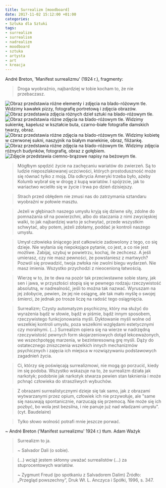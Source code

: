 ```yaml
---
title: Surrealizm [moodboard]
date: 2017-11-02 15:12:00 +01:00
categories:
- Sztuka dla Sztuki
tags:
- surrealizm
- surrealism
- nadrealizm
- moodboard
- sztuka
- artysta
- art
- kreacja
---
```


<olela-narrative>
André Breton, 'Manifest surrealizmu' (1924 r.), fragmenty:
</olela-narrative>

> Droga wyobraźnio, najbardziej w tobie kocham to, 
> że nie przebaczasz.

![Obraz przedstawia różne elementy i zdjęcia na blado-różowym tle. Widzimy kawałek pizzy, fotografię portretową i zdjęcia obrazów.](https://assets2.ello.co/uploads/asset/attachment/6434565/ello-optimized-6114c15d.jpg)
![Obraz przedstawia zdjęcia różnych dzieł sztuki na blado-różowym tle.](https://assets0.ello.co/uploads/asset/attachment/6434569/ello-optimized-4f732112.jpg)
![Obraz przedstawia różne zdjęcia na blado-różowym tle. Widzimy sukienkę, kapelusz w kształcie buta, czarno-białe fotografie damskich twarzy, obraz.](https://assets0.ello.co/uploads/asset/attachment/6434571/ello-optimized-76db7fec.jpg)
![Obraz przedstawia różne zdjęcia na blado-różowym tle. Widzimy kobietę w czerwonej sukni, naszyjnik na białym manekinie, obraz, filiżankę.](https://assets2.ello.co/uploads/asset/attachment/6434572/ello-optimized-291ac1d4.jpg)
![Obraz przedstawia różne zdjęcia na blado-różowym tle. Widzimy zdjęcia różnych budynków, fotografię, obraz z gołębiem.](https://assets0.ello.co/uploads/asset/attachment/6434576/ello-optimized-e3632a97.jpg)
![Zdjęcie przedstawia ciemno-brązowe napisy na beżowym tle.](https://assets2.ello.co/uploads/asset/attachment/6434577/ello-optimized-fba91b4c.jpg)

> Mógłbym spędzić życie na zachęcaniu wariatów do zwierzeń. 
> Są to ludzie nieposzlakowanej uczciwości, których prostoduszność może się równać tylko z moją. 
> Dla odkrycia Ameryki trzeba było, ażeby Kolumb wybrał się w drogę z kupą wariatów. I spójrzcie, jak to wariactwo wcieliło się w życie i trwa po dzień dzisiejszy.

> Strach przed obłędem nie zmusi nas do zatrzymania sztandaru wyobraźni w połowie masztu.

> Jeżeli w głębinach naszego umysłu kryją się dziwne siły, zdolne do pomnażania sił na powierzchni, 
> albo do staczania z nimi zwycięskiej walki, to jak najbardziej warto je schwytać, przede wszystkim schwytać, aby potem, 
> jeżeli zdołamy, poddać je kontroli naszego umysłu.

> Umysł człowieka śniącego jest całkowicie zadowolony z tego, co się dzieje. Nie wyłania się niepokojące pytanie, 
> co jest, a co nie jest możliwe. Zabijaj, szybuj w powietrzu, kochaj, ile zechcesz. A jeśli umierasz, czy nie masz pewności, 
> że powstaniesz z martwych? Pozwól się prowadzić, 
> twoja zwłoka nie zwolni biegu wydarzeń. Nie masz imienia.
> Wszystko przychodzi z nieocenioną łatwością.

> Wierzę w to, że te dwa na pozór tak przeciwstawne sobie stany, jak sen i jawa, w przyszłości stopią się w pewnego rodzaju rzeczywistość absolutną, w nadrealność, jeśli to można tak nazwać. Wyruszam na jej zdobycie, pewien, że jej nie osiągnę, 
> ale tak mało myślę o swojej śmierci, że jednak po trosze liczę na radość tego osiągnięcia.

> Surrealizm; Czysty automatyzm psychiczny, który ma służyć do wyrażenia bądź w słowie, bądź w piśmie, bądź innym sposobem, rzeczywistego funkcjonowania myśli. 
Dyktowanie myśli wolne od wszelkiej kontroli umysłu, poza wszelkimi względami estetycznymi czy moralnymi. (...)
Surrealizm opiera się na wierze w nadrzędną rzeczywistość pewnych form skojarzeniowych dotąd lekceważonych, 
we wszechpotęgę marzenia, w bezinteresowną grę myśli. 
> Dąży do ostatecznego zniszczenia wszelkich innych mechanizmów psychicznych i zajęcia ich miejsca w rozwiązywaniu podstawowych zagadnień życia.

> Ci, którzy się poświęcają surrealizmowi, nie mogą go porzucić, kiedy im się podoba. Wszystko wskazuje na to, że surrealizm 
> działa jak narkotyk; podobnie jak narkotyk stwarza pewien stan łaknienia i może pchnąć człowieka do straszliwych wybuchów.

> Z obrazami surrealistycznymi dzieje się tak samo, jak z obrazami wytwarzanymi przez opium, człowiek ich nie przywołuje,
> ale "same się nasuwają spontanicznie, narzucają się przemocą. Nie może się ich pozbyć, bo wola jest bezsilna, i nie panuje już nad władzami umysłu". (cyt. Baudelaire)

>Tylko słowo wolność potrafi mnie jeszcze porwać.

<olela-narrative>
~ André Breton ('Manifest surrealizmu' 1924 r.) tłum. Adam Ważyk
</olela-narrative>





> Surrealizm to ja.
>
> ~ Salvador Dali (o sobie).





> (…) wciąż jestem skłonny uważać surrealistów (…) za stuprocentowych wariatów.
>
> ~ Zygmunt Freud (po spotkaniu z Salvadorem Dalim) Źródło: „Przegląd powszechny”, Druk Wł. L. Anczyca i Spółki, 1996, s. 347.

